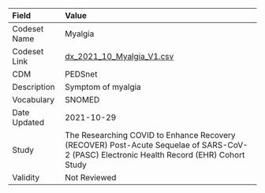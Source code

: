 |Field        |Value                                                                                                                                    |
|:------------|:----------------------------------------------------------------------------------------------------------------------------------------|
|Codeset Name |Myalgia                                                                                                                                  |
|Codeset Link |[dx_2021_10_Myalgia_V1.csv](https://github.com/PEDSnet/Variable-Dictionary/blob/main/conditions/dx_2021_10_Myalgia_V1.csv)               |
|CDM          |PEDSnet                                                                                                                                  |
|Description  |Symptom of myalgia                                                                                                                       |
|Vocabulary   |SNOMED                                                                                                                                   |
|Date Updated |2021-10-29                                                                                                                               |
|Study        |The Researching COVID to Enhance Recovery (RECOVER) Post-Acute Sequelae of SARS-CoV-2 (PASC) Electronic Health Record (EHR) Cohort Study |
|Validity     |Not Reviewed                                                                                                                             |
